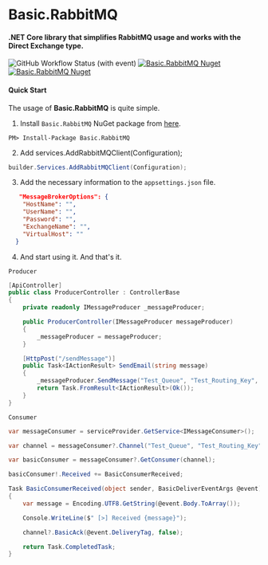 # Basic.RabbitMQ
#### .NET Core library that simplifies RabbitMQ usage and works with the Direct Exchange type.

![GitHub Workflow Status (with event)](https://img.shields.io/github/actions/workflow/status/byerlikaya/Basic.RabbitMQ/dotnet.yml)
[![Basic.RabbitMQ Nuget](https://img.shields.io/nuget/v/Basic.RabbitMQ)](https://www.nuget.org/packages/Basic.RabbitMQ)
[![Basic.RabbitMQ Nuget](https://img.shields.io/nuget/dt/Basic.RabbitMQ)](https://www.nuget.org/packages/Basic.RabbitMQ)

#### Quick Start
The usage of **Basic.RabbitMQ** is quite simple.

1. Install `Basic.RabbitMQ` NuGet package from [here](https://www.nuget.org/packages/Basic.RabbitMQ/).

````
PM> Install-Package Basic.RabbitMQ
````

2. Add services.AddRabbitMQClient(Configuration);

```csharp
builder.Services.AddRabbitMQClient(Configuration);
```

3. Add the necessary information to the `appsettings.json` file.

```json
   "MessageBrokerOptions": {
    "HostName": "",
    "UserName": "",
    "Password": "",
    "ExchangeName": "",
    "VirtualHost": ""
  }
```

4. And start using it. And that's it.

`Producer`

```csharp
[ApiController]
public class ProducerController : ControllerBase
{
    private readonly IMessageProducer _messageProducer;

    public ProducerController(IMessageProducer messageProducer)
    {
        _messageProducer = messageProducer;
    }

    [HttpPost("/sendMessage")]
    public Task<IActionResult> SendEmail(string message)
    {
        _messageProducer.SendMessage("Test_Queue", "Test_Routing_Key", message);
        return Task.FromResult<IActionResult>(Ok());
    }
}
```

`Consumer`

```csharp
var messageConsumer = serviceProvider.GetService<IMessageConsumer>();

var channel = messageConsumer?.Channel("Test_Queue", "Test_Routing_Key");

var basicConsumer = messageConsumer?.GetConsumer(channel);

basicConsumer!.Received += BasicConsumerReceived;

Task BasicConsumerReceived(object sender, BasicDeliverEventArgs @event)
{
    var message = Encoding.UTF8.GetString(@event.Body.ToArray());

    Console.WriteLine($" [>] Received {message}");

    channel?.BasicAck(@event.DeliveryTag, false);

    return Task.CompletedTask;
}
```
